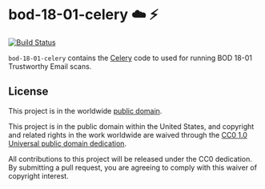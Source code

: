 # bod-18-01-celery :cloud: :zap: #

[![Build Status](https://travis-ci.com/cisagov/bod-18-01-celery.svg?branch=develop)](https://travis-ci.com/cisagov/bod-18-01-celery)

`bod-18-01-celery` contains the
[Celery](http://www.celeryproject.org/) code to used for running BOD
18-01 Trustworthy Email scans.

## License ##

This project is in the worldwide [public domain](LICENSE.md).

This project is in the public domain within the United States, and
copyright and related rights in the work worldwide are waived through
the [CC0 1.0 Universal public domain
dedication](https://creativecommons.org/publicdomain/zero/1.0/).

All contributions to this project will be released under the CC0
dedication. By submitting a pull request, you are agreeing to comply
with this waiver of copyright interest.
